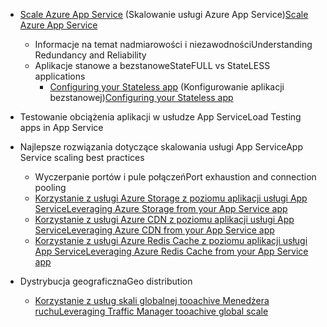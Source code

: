 * <span data-ttu-id="6f2ff-101">[Scale Azure App Service](../articles/app-service-web/web-sites-scale.md) (Skalowanie usługi Azure App Service)</span><span class="sxs-lookup"><span data-stu-id="6f2ff-101">[Scale Azure App Service](../articles/app-service-web/web-sites-scale.md)</span></span>
  
  * <span data-ttu-id="6f2ff-102">Informacje na temat nadmiarowości i niezawodności</span><span class="sxs-lookup"><span data-stu-id="6f2ff-102">Understanding Redundancy and Reliability</span></span>
  * <span data-ttu-id="6f2ff-103">Aplikacje stanowe a bezstanowe</span><span class="sxs-lookup"><span data-stu-id="6f2ff-103">StateFULL vs StateLESS applications</span></span>
    * <span data-ttu-id="6f2ff-104">[Configuring your Stateless app](https://azure.microsoft.com/blog/disabling-arrs-instance-affinity-in-windows-azure-web-sites/) (Konfigurowanie aplikacji bezstanowej)</span><span class="sxs-lookup"><span data-stu-id="6f2ff-104">[Configuring your Stateless app](https://azure.microsoft.com/blog/disabling-arrs-instance-affinity-in-windows-azure-web-sites/)</span></span>
* <span data-ttu-id="6f2ff-105">Testowanie obciążenia aplikacji w usłudze App Service</span><span class="sxs-lookup"><span data-stu-id="6f2ff-105">Load Testing apps in App Service</span></span>   
* <span data-ttu-id="6f2ff-106">Najlepsze rozwiązania dotyczące skalowania usługi App Service</span><span class="sxs-lookup"><span data-stu-id="6f2ff-106">App Service scaling best practices</span></span>
  
  * <span data-ttu-id="6f2ff-107">Wyczerpanie portów i pule połączeń</span><span class="sxs-lookup"><span data-stu-id="6f2ff-107">Port exhaustion and connection pooling</span></span>
  * [<span data-ttu-id="6f2ff-108">Korzystanie z usługi Azure Storage z poziomu aplikacji usługi App Service</span><span class="sxs-lookup"><span data-stu-id="6f2ff-108">Leveraging Azure Storage from your App Service app</span></span>](../articles/storage/blobs/storage-dotnet-how-to-use-blobs.md)
  * [<span data-ttu-id="6f2ff-109">Korzystanie z usługi Azure CDN z poziomu aplikacji usługi App Service</span><span class="sxs-lookup"><span data-stu-id="6f2ff-109">Leveraging Azure CDN from your App Service app</span></span>](../articles/cdn/cdn-overview.md)
  * [<span data-ttu-id="6f2ff-110">Korzystanie z usługi Azure Redis Cache z poziomu aplikacji usługi App Service</span><span class="sxs-lookup"><span data-stu-id="6f2ff-110">Leveraging Azure Redis Cache from your App Service app</span></span>](../articles/redis-cache/cache-dotnet-how-to-use-azure-redis-cache.md)
* <span data-ttu-id="6f2ff-111">Dystrybucja geograficzna</span><span class="sxs-lookup"><span data-stu-id="6f2ff-111">Geo distribution</span></span>
  
  * [<span data-ttu-id="6f2ff-112">Korzystanie z usług skali globalnej tooachive Menedżera ruchu</span><span class="sxs-lookup"><span data-stu-id="6f2ff-112">Leveraging Traffic Manager tooachive global scale</span></span>](../articles/traffic-manager/traffic-manager-overview.md)

